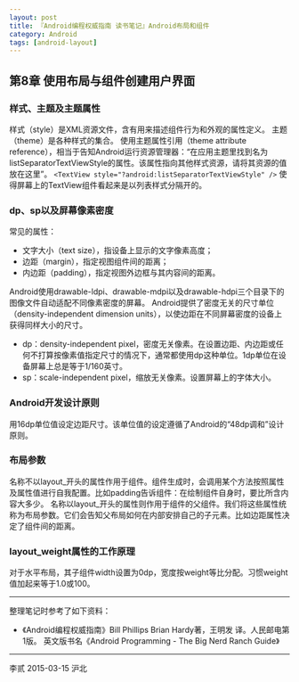 ```yaml
---
layout: post
title: 『Android编程权威指南 读书笔记』Android布局和组件
category: Android
tags: [android-layout]
---
```


## 第8章 使用布局与组件创建用户界面

### 样式、主题及主题属性

样式（style）是XML资源文件，含有用来描述组件行为和外观的属性定义。
主题（theme）是各种样式的集合。
使用主题属性引用（theme attribute reference），相当于告知Android运行资源管理器：“在应用主题里找到名为listSeparatorTextViewStyle的属性。该属性指向其他样式资源，请将其资源的值放在这里”。
`<TextView style="?android:listSeparatorTextViewStyle" />`
使得屏幕上的TextView组件看起来是以列表样式分隔开的。

### dp、sp以及屏幕像素密度

常见的属性：

- 文字大小（text size），指设备上显示的文字像素高度；
- 边距（margin），指定视图组件间的距离；
- 内边距（padding），指定视图外边框与其内容间的距离。

Android使用drawable-ldpi、drawable-mdpi以及drawable-hdpi三个目录下的图像文件自动适配不同像素密度的屏幕。
Android提供了密度无关的尺寸单位（density-independent dimension units），以使边距在不同屏幕密度的设备上获得同样大小的尺寸。

- dp：density-independent pixel，密度无关像素。在设置边距、内边距或任
何不打算按像素值指定尺寸的情况下，通常都使用dp这种单位。1dp单位在设备屏幕上总是等于1/160英寸。
- sp：scale-independent pixel，缩放无关像素。设置屏幕上的字体大小。

<!-- more -->

### Android开发设计原则

用16dp单位值设定边距尺寸。该单位值的设定遵循了Android的“48dp调和”设计原则。

### 布局参数

名称不以layout_开头的属性作用于组件。组件生成时，会调用某个方法按照属性及属性值进行自我配置。比如padding告诉组件：在绘制组件自身时，要比所含内容大多少。
名称以layout_开头的属性则作用于组件的父组件。我们将这些属性统称为布局参数。它们会告知父布局如何在内部安排自己的子元素。比如边距属性决定了组件间的距离。

### layout_weight属性的工作原理

对于水平布局，其子组件width设置为0dp，宽度按weight等比分配。习惯weight值加起来等于1.0或100。

---

整理笔记时参考了如下资料：

- 《Android编程权威指南》Bill Phillips  Brian Hardy著，王明发 译。人民邮电第1版。
    英文版书名《Android Programming - The Big Nerd Ranch Guide》

---
李贰 2015-03-15 沪北
